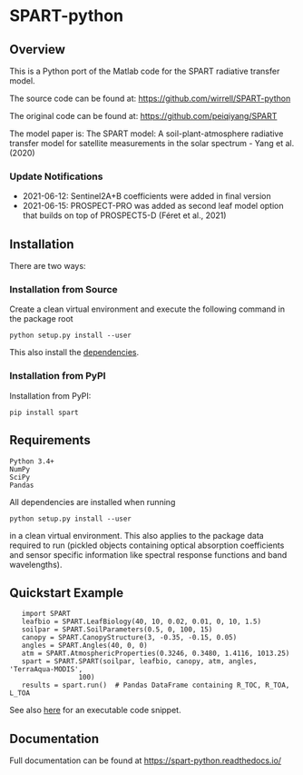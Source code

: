 # SPART-python

## Overview
This is a Python port of the Matlab code for the SPART radiative transfer model.

The source code can be found at: https://github.com/wirrell/SPART-python

The original code can be found at: https://github.com/peiqiyang/SPART

The model paper is:
The SPART model: A soil-plant-atmosphere radiative transfer model for satellite measurements in the solar spectrum - Yang et al. (2020)

### Update Notifications

- 2021-06-12: Sentinel2A+B coefficients were added in final version
- 2021-06-15: PROSPECT-PRO was added as second leaf model option that builds on top of PROSPECT5-D (Féret et al., 2021)

## Installation

There are two ways:

### Installation from Source

Create a clean virtual environment and execute the following command in the package root

	python setup.py install --user

This also install the [dependencies](#requirements).

### Installation from PyPI

Installation from PyPI:

    pip install spart

## Requirements
```
Python 3.4+
NumPy
SciPy
Pandas
```
All dependencies are installed when running 
	
	python setup.py install --user

in a clean virtual environment. This also applies to the package data required to run (pickled objects containing optical absorption coefficients and sensor specific information like spectral response functions and band wavelengths).

## Quickstart Example
```
   import SPART
   leafbio = SPART.LeafBiology(40, 10, 0.02, 0.01, 0, 10, 1.5)
   soilpar = SPART.SoilParameters(0.5, 0, 100, 15)
   canopy = SPART.CanopyStructure(3, -0.35, -0.15, 0.05)
   angles = SPART.Angles(40, 0, 0)
   atm = SPART.AtmosphericProperties(0.3246, 0.3480, 1.4116, 1013.25)
   spart = SPART.SPART(soilpar, leafbio, canopy, atm, angles, 'TerraAqua-MODIS',
                 100)
   results = spart.run()  # Pandas DataFrame containing R_TOC, R_TOA, L_TOA
```

See also [here](./example/example.py) for an executable code snippet.

## Documentation
Full documentation can be found at https://spart-python.readthedocs.io/
